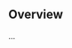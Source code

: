 <!-- Note: Please must use one of our issue templates to file an issue! 🛑 -->
<!-- 👉 https://github.com/moritz7/oauth2-login-test/issues/new/choose 👈 -->
<!-- **Issues that should have been filed with a template will be closed without action, and we will ask you to use a template.** -->

<!-- This blank issue template is only for issues that don't fit any of the templates. -->

## Overview

...
